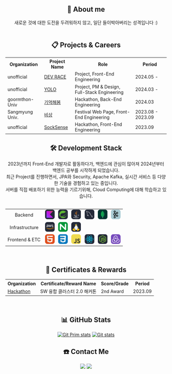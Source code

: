 <div align="center">
  <h2>🧐 About me</h2>
새로운 것에 대한 도전을 두려워하지 않고, 일단 들이박아버리는 성격입니다 :)<br/>
</div>

<br/>

<div align="center">
    <h2>📋 Projects & Careers</h2>
  <table>
    <tr>
      <th>Organization</th>
      <th>Project Name</th>
      <th>Role</th>
      <th>Period</th>
    </tr>
    <tr>
      <td>unofficial</td>
      <td><a href="https://github.com/Dev-Race">DEV RACE</a></td>
      <td>Project, Front-End Engineering</td>
      <td>2024.05 - </td>
    </tr>
    <tr>
      <td>unofficial</td>
      <td><a href="https://github.com/YOLO-2024/YOLO_BE">YOLO</a></td>
      <td>Project, PM & Design, Full-Stack Engineering</td>
      <td>2024.03 - </td>
    </tr>
    <tr>
      <td>goormthon-Univ</td>
      <td><a href="https://github.com/goormthon-Univ/2024_BEOTKKOTTHON_TEAM_33_BE">기억해봄</a></td>
      <td>Hackathon, Back-End Engineering</td>
      <td>2024.03</td>
    </tr>
    <tr>
      <td>Sangmyung Univ.</td>
      <td><a href="https://github.com/zzangjyj0818/2023_Sangmyung_Festa_FE">비상</a></td>
      <td>Festival Web Page, Front-End Engineering</td>
      <td>2023.08 - 2023.09</td>
    </tr>
    <tr>
      <td>unofficial</td>
      <td><a href="https://github.com/2023-Hackathon-TeamSMUD">SockSense</a></td>
      <td>Hackathon, Front-End Engineering</td>
      <td>2023.09</td>
    </tr>
  </table>
</div>


<div align="center">
  <h2>🛠 Development Stack</h2>
  2023년까지 Front-End 개발자로 활동하다가, 백엔드에 관심이 많아져 2024년부터 백엔드 공부를 시작하게 되었습니다.<br/>
  최근 Project를 진행하면서, JPA와 Security, Apache Kafka, 실시간 서비스 등 다양한 기술을 경험하고 있는 중입니다.<br/>
  서버를 직접 배포하기 위한 능력을 기르기위해, Cloud Computing에 대해 학습하고 있습니다.<br/><br/>
  <table>
    <tr>
      <td align="center">Backend</td>
      <td>
        <div align="center">
          <img alt="Kotlin" width="30px" src="https://raw.githubusercontent.com/zzangjyj0818/Github_User_Content/250d0ac27c7cfd8418823d26a74822e206f28d13/Kotlin-Dark.svg" />
          &nbsp;
          <img alt="SpringBoot" width="30px" src="https://raw.githubusercontent.com/zzangjyj0818/Github_User_Content/250d0ac27c7cfd8418823d26a74822e206f28d13/Spring-Dark.svg" />
          &nbsp;
          <img alt="Java" width="30px" src="https://raw.githubusercontent.com/zzangjyj0818/Github_User_Content/250d0ac27c7cfd8418823d26a74822e206f28d13/Java-Dark.svg" />
          &nbsp;
          <img alt="MySQL" width="30px" src="https://raw.githubusercontent.com/zzangjyj0818/Github_User_Content/250d0ac27c7cfd8418823d26a74822e206f28d13/MySQL-Dark.svg" />
          &nbsp;
          <img alt="MongoDB" width="30px" src="https://raw.githubusercontent.com/zzangjyj0818/Github_User_Content/250d0ac27c7cfd8418823d26a74822e206f28d13/MongoDB.svg" />
          &nbsp;
          <img alt="Kafka" width="30px" src="https://raw.githubusercontent.com/zzangjyj0818/Github_User_Content/250d0ac27c7cfd8418823d26a74822e206f28d13/Kafka.svg" />
          <br/>
        </div>
      </td>
    </tr>
    <tr>
      <td align="center">Infrastructure</td>
      <td>
          <div>
            <img alt="AWS" width="30px" src="https://raw.githubusercontent.com/zzangjyj0818/Github_User_Content/250d0ac27c7cfd8418823d26a74822e206f28d13/AWS-Dark.svg" />
            &nbsp;
            <img alt="Nginx" width="30px" src="https://raw.githubusercontent.com/zzangjyj0818/Github_User_Content/250d0ac27c7cfd8418823d26a74822e206f28d13/Nginx.svg" />
            &nbsp;
            <img alt="Linux" width="30px" src="https://raw.githubusercontent.com/zzangjyj0818/Github_User_Content/250d0ac27c7cfd8418823d26a74822e206f28d13/Linux-Dark.svg" />
            &nbsp;
            <br/>
        </div>
      </td>
    </tr>
    <tr>
      <td align="center">Frontend & ETC</td>
      <td>
        <div>
          <img alt="HTML" width="30px" src="https://raw.githubusercontent.com/zzangjyj0818/Github_User_Content/250d0ac27c7cfd8418823d26a74822e206f28d13/HTML.svg" />
          &nbsp;
          <img alt="CSS" width="30px" src="https://raw.githubusercontent.com/zzangjyj0818/Github_User_Content/250d0ac27c7cfd8418823d26a74822e206f28d13/CSS.svg" />
          &nbsp;
          <img alt="JavaScript" width="30px" src="https://raw.githubusercontent.com/zzangjyj0818/Github_User_Content/250d0ac27c7cfd8418823d26a74822e206f28d13/JavaScript.svg" />
          &nbsp;
          <img alt="React" width="30px" src="https://raw.githubusercontent.com/zzangjyj0818/Github_User_Content/250d0ac27c7cfd8418823d26a74822e206f28d13/React-Dark.svg" />
          &nbsp;
          <img alt="NodeJS" width="30px" src="https://raw.githubusercontent.com/zzangjyj0818/Github_User_Content/250d0ac27c7cfd8418823d26a74822e206f28d13/NodeJS-Dark.svg" />
          &nbsp;
          <img alt="Redux" width="30px" src="https://raw.githubusercontent.com/zzangjyj0818/Github_User_Content/250d0ac27c7cfd8418823d26a74822e206f28d13/Redux.svg" />
          <br/>
        </div>
      </td>
    </tr>
  </table>
</div>
<br/>

<div align="center">
  <h2>🏅 Certificates & Rewards</h2>
  <table>
    <tr>
      <th>Organization</th>
      <th>Certificate/Reward Name</th>
      <th>Score/Grade</th>
      <th>Period</th>
    </tr>
    <tr>
      <td><a href="https://github.com/2023-Hackathon-TeamSMUD">Hackathon</a></td>
      <td>SW 융합 클러스터 2.0 해커톤</td>
      <td>2nd Award</td>
      <td>2023.09</td>
    </tr>
  </table>
</div>
<br/>

<div align="center">
  <h2>📊 GitHub Stats</h2>
  <a href="#"><img src="https://github-readme-stats.vercel.app/api/top-langs/?username=zzangjyj0818&layout=compact&hide=issues" alt="Git Prim stats" height="160px" /></a>
  <a href="#"><img src="https://github-readme-stats.vercel.app/api?username=zzangjyj0818" alt="Git stats" height="160px" /></a>
  <br/>
  <h2>☎️ Contact Me</h2>
  <a href="https://www.instagram.com/im_y._.jae/"><img src="https://img.shields.io/badge/Instagram-E4405F?style=flat-square&logo=Instagram&logoColor=white&link=https://www.instagram.com/im_y._.jae/"/></a>
  <a href="mailto:zzangjyj0818@gmail.com"><img src="https://img.shields.io/badge/Gmail-d14836?style=flat-square&logo=Gmail&logoColor=white&link=mailto:zzangjyj0818@gmail.com"/></a>
</div>
